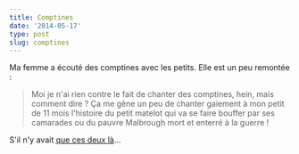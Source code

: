```yaml
---
title: Comptines
date: '2014-05-17'
type: post
slug: comptines
---
```


Ma femme a écouté des comptines avec les petits. Elle est un peu remontée :

> Moi je n'ai rien contre le fait de chanter des comptines, hein, mais comment dire ? Ça me gêne un peu de chanter gaiement à mon petit de 11 mois l'histoire du petit matelot qui va se faire bouffer par ses camarades ou du pauvre Malbrough mort et enterré à la guerre !

S'il n'y avait [que ces deux là](http://www.senscritique.com/liste/Comptines_classees_X/328046)...
